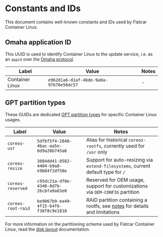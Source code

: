 # Constants and IDs

This document contains well-known constants and IDs used by Flatcar Container Linux.

## Omaha application ID

This UUID is used to identify Container Linux to the update service, i.e. as an `appid` over the [Omaha protocol](../coreupdate/update-protocol.md).

| Label            | Value                                  | Notes |
|------------------|----------------------------------------|-------|
| Container Linux  | `e96281a6-d1af-4bde-9a0a-97b76e56dc57` | -     |

## GPT partition types

These GUIDs are dedicated [GPT partition types](https://en.wikipedia.org/wiki/GUID_Partition_Table#Partition_type_GUIDs) for specific Container Linux usages.

| Label              | Value                                  | Notes |
|--------------------|----------------------------------------|-------|
| `coreos-usr`       | `5dfbf5f4-2848-4bac-aa5e-0d9a20b745a6` | Alias for historical `coreos-rootfs`, currently used for `/usr` only |
| `coreos-resize`    | `3884dd41-8582-4404-b9a8-e9b84f2df50e` | Support for auto-resizing via `extend-filesystems`, current default type for `/` |
| `coreos-reserved`  | `c95dc21a-df0e-4340-8d7b-26cbfa9a03e0` | Reserved for OEM usage, support for customizations via `OEM-CONFIG` partition |
| `coreos-root-raid` | `be9067b9-ea49-4f15-b4f6-f36f8c9e1818` | RAID partition containing a rootfs, see [notes](../os/root-filesystem-placement.md) for details and limitations |

For more information on the partitioning scheme used by Flatcar Container Linux, read the [disk layout](../os/sdk-disk-partitions.md) documentation.
